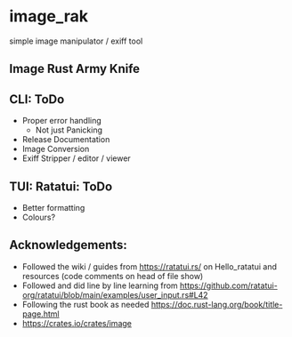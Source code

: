# image_rak
simple image manipulator / exiff tool

## Image Rust Army Knife

## CLI: ToDo
- Proper error handling
  - Not just Panicking
- Release Documentation
- Image Conversion
- Exiff Stripper / editor / viewer

## TUI: Ratatui: ToDo
- Better formatting
- Colours?
  

## Acknowledgements:
- Followed the wiki / guides from https://ratatui.rs/ on Hello_ratatui and resources (code comments on head of file show)
- Followed and did line by line learning from https://github.com/ratatui-org/ratatui/blob/main/examples/user_input.rs#L42
- Following the rust book as needed https://doc.rust-lang.org/book/title-page.html
- https://crates.io/crates/image
